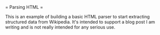 = Parsing HTML =

This is an example of building a basic HTML parser to start extracting structured data from Wikipedia. It's intended to support a blog post I am writing and is not really intended for any serious use.
